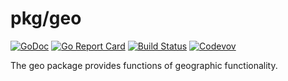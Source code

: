 pkg/geo
=======

[![GoDoc](https://godoc.org/github.com/weathersource/go-geo?status.svg)](https://godoc.org/github.com/weathersource/go-geo)
[![Go Report Card](https://goreportcard.com/badge/github.com/weathersource/go-geo)](https://goreportcard.com/report/github.com/weathersource/go-geo)
[![Build Status](https://travis-ci.org/weathersource/go-geo.svg)](https://travis-ci.org/weathersource/go-geo)
[![Codevov](https://codecov.io/gh/weathersource/go-geo/branch/master/graphs/badge.svg)](https://codecov.io/gh/weathersource/go-geo)

The geo package provides functions of geographic functionality.

